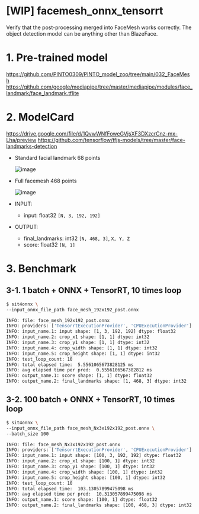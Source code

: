 # [WIP] facemesh_onnx_tensorrt
Verify that the post-processing merged into FaceMesh works correctly. The object detection model can be anything other than BlazeFace.

# 1. Pre-trained model
https://github.com/PINTO0309/PINTO_model_zoo/tree/main/032_FaceMesh
https://github.com/google/mediapipe/tree/master/mediapipe/modules/face_landmark/face_landmark.tflite

# 2. ModelCard
https://drive.google.com/file/d/1QvwWNfFoweGVjsXF3DXzcrCnz-mx-Lha/preview
https://github.com/tensorflow/tfjs-models/tree/master/face-landmarks-detection



- Standard facial landmark 68 points

  ![image](https://user-images.githubusercontent.com/33194443/172013276-3b640648-8bfd-4d2a-b435-4dc610ebc0bb.png)

- Full facemesh 468 points

  ![image](https://user-images.githubusercontent.com/33194443/172013054-4a826611-cb5b-4dfb-ab14-addf0acaa06e.png)

- INPUT:
  - input: float32 `[N, 3, 192, 192]`
- OUTPUT:
  - final_landmarks: int32 `[N, 468, 3]`, `X, Y, Z`
  - score: float32 `[N, 1]`

# 3. Benchmark
## 3-1. 1 batch + ONNX + TensorRT, 10 times loop
```bash
$ sit4onnx \
--input_onnx_file_path face_mesh_192x192_post.onnx

INFO: file: face_mesh_192x192_post.onnx
INFO: providers: ['TensorrtExecutionProvider', 'CPUExecutionProvider']
INFO: input_name.1: input shape: [1, 3, 192, 192] dtype: float32
INFO: input_name.2: crop_x1 shape: [1, 1] dtype: int32
INFO: input_name.3: crop_y1 shape: [1, 1] dtype: int32
INFO: input_name.4: crop_width shape: [1, 1] dtype: int32
INFO: input_name.5: crop_height shape: [1, 1] dtype: int32
INFO: test_loop_count: 10
INFO: total elapsed time:  5.5561065673828125 ms
INFO: avg elapsed time per pred:  0.5556106567382812 ms
INFO: output_name.1: score shape: [1, 1] dtype: float32
INFO: output_name.2: final_landmarks shape: [1, 468, 3] dtype: int32
```
## 3-2. 100 batch + ONNX + TensorRT, 10 times loop
```bash
$ sit4onnx \
--input_onnx_file_path face_mesh_Nx3x192x192_post.onnx \
--batch_size 100

INFO: file: face_mesh_Nx3x192x192_post.onnx
INFO: providers: ['TensorrtExecutionProvider', 'CPUExecutionProvider']
INFO: input_name.1: input shape: [100, 3, 192, 192] dtype: float32
INFO: input_name.2: crop_x1 shape: [100, 1] dtype: int32
INFO: input_name.3: crop_y1 shape: [100, 1] dtype: int32
INFO: input_name.4: crop_width shape: [100, 1] dtype: int32
INFO: input_name.5: crop_height shape: [100, 1] dtype: int32
INFO: test_loop_count: 10
INFO: total elapsed time:  103.13057899475098 ms
INFO: avg elapsed time per pred:  10.313057899475098 ms
INFO: output_name.1: score shape: [100, 1] dtype: float32
INFO: output_name.2: final_landmarks shape: [100, 468, 3] dtype: int32
```
